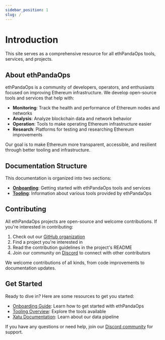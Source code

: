 ```yaml
---
sidebar_position: 1
slug: /
---
```


# Introduction

This site serves as a comprehensive resource for all ethPandaOps tools, services, and projects.

## About ethPandaOps

ethPandaOps is a community of developers, operators, and enthusiasts focused on improving Ethereum infrastructure. We develop open-source tools and services that help with:

- **Monitoring**: Track the health and performance of Ethereum nodes and networks
- **Analysis**: Analyze blockchain data and network behavior
- **Operation**: Tools to make operating Ethereum infrastructure easier
- **Research**: Platforms for testing and researching Ethereum improvements

Our goal is to make Ethereum more transparent, accessible, and resilient through better tooling and infrastructure.

## Documentation Structure

This documentation is organized into two sections:

- **[Onboarding](/docs/onboarding/intro)**: Getting started with ethPandaOps tools and services
- **[Tooling](/docs/tooling/intro)**: Information about various tools provided by ethPandaOps

## Contributing

All ethPandaOps projects are open-source and welcome contributions. If you're interested in contributing:

1. Check out our [GitHub organization](https://github.com/ethpandaops)
2. Find a project you're interested in
3. Read the contribution guidelines in the project's README
4. Join our community on [Discord](https://discord.com/invite/qGpsxSA) to connect with other contributors

We welcome contributions of all kinds, from code improvements to documentation updates.

## Get Started

Ready to dive in? Here are some resources to get you started:

- [Onboarding Guide](/docs/onboarding/intro): Learn how to get started with ethPandaOps
- [Tooling Overview](/docs/tooling/intro): Explore the tools available
- [Xatu Documentation](/docs/tooling/xatu): Learn about our data pipeline

If you have any questions or need help, join our [Discord community](https://discord.com/invite/qGpsxSA) for support.
